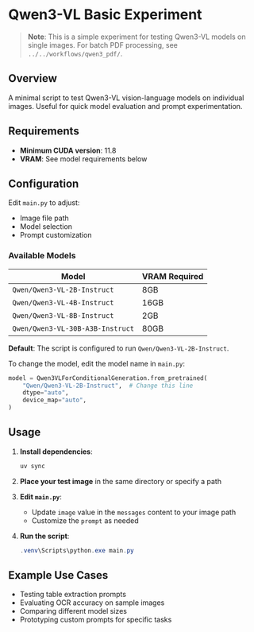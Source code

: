 # Qwen3-VL Basic Experiment

> **Note**: This is a simple experiment for testing Qwen3-VL models on single images. For batch PDF processing, see `../../workflows/qwen3_pdf/`.

## Overview

A minimal script to test Qwen3-VL vision-language models on individual images. Useful for quick model evaluation and prompt experimentation.

## Requirements

- **Minimum CUDA version**: 11.8
- **VRAM**: See model requirements below

## Configuration

Edit `main.py` to adjust:
- Image file path
- Model selection
- Prompt customization

### Available Models

| Model | VRAM Required |
|-------|---------------|
| `Qwen/Qwen3-VL-2B-Instruct` | 8GB |
| `Qwen/Qwen3-VL-4B-Instruct` | 16GB |
| `Qwen/Qwen3-VL-8B-Instruct` | 2GB |
| `Qwen/Qwen3-VL-30B-A3B-Instruct` | 80GB |

**Default**: The script is configured to run `Qwen/Qwen3-VL-2B-Instruct`.

To change the model, edit the model name in `main.py`:
```python
model = Qwen3VLForConditionalGeneration.from_pretrained(
    "Qwen/Qwen3-VL-2B-Instruct",  # Change this line
    dtype="auto",
    device_map="auto",
)
```

## Usage

1. **Install dependencies**:
   ```powershell
   uv sync
   ```

2. **Place your test image** in the same directory or specify a path

3. **Edit `main.py`**:
   - Update `image` value in the `messages` content to your image path
   - Customize the `prompt` as needed

4. **Run the script**:
   ```powershell
   .venv\Scripts\python.exe main.py
   ```

## Example Use Cases

- Testing table extraction prompts
- Evaluating OCR accuracy on sample images
- Comparing different model sizes
- Prototyping custom prompts for specific tasks


